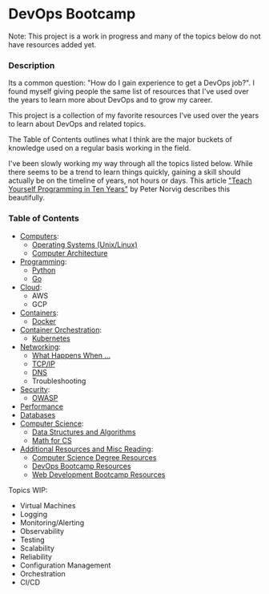 # DevOps Bootcamp

Note: This project is a work in progress and many of the topics below do not have resources added yet.

### Description

Its a common question: "How do I gain experience to get a DevOps job?".  I found myself giving people the same list of resources that I've used over the years to learn more about DevOps and to grow my career.

This project is a collection of my favorite resources I've used over the years to learn about DevOps and related topics.

The Table of Contents outlines what I think are the major buckets of knowledge used on a regular basis working in the field.

I've been slowly working my way through all the topics listed below. While there seems to be a trend to learn things quickly, gaining a skill should actually be on the timeline of years, not hours or days. This article ["Teach Yourself Programming in Ten Years"](http://norvig.com/21-days.html) by Peter Norvig describes this beautifully.

### Table of Contents

- [Computers](computers):
  - [Operating Systems (Unix/Linux)](computers#operating-systems)
  - [Computer Architecture](computers#computer-architecture)
- [Programming](programming):
	- [Python](programming#python)
	- [Go](programming#go)
- [Cloud](cloud):
	- AWS
	- GCP
- [Containers](containers):
	- [Docker](containers#docker)
- [Container Orchestration](containerorchestration):
	- [Kubernetes](containerorchestration#kubernetes)
- [Networking](networking):
	- [What Happens When ...](networking#what-happens-when)
	- [TCP/IP](networking#tcpip)
	- [DNS](networking#dns)
	- Troubleshooting
- [Security](security):
	- [OWASP](security#owasp)
- [Performance](performance)
- [Databases](databases)
- [Computer Science](compsci):
	- [Data Structures and Algorithms](compsci#data-structures-and-algorithms)
	- [Math for CS](compsci#math)
- [Additional Resources and Misc Reading](resources):
	- [Computer Science Degree Resources](resources#computer-science-degree-resources)
	- [DevOps Bootcamp Resources](resources#devops-bootcamp-resources)
	- [Web Development Bootcamp Resources](resources#web-development-bootcamp-resources)

Topics WIP:
- Virtual Machines
- Logging
- Monitoring/Alerting
- Observability
- Testing
- Scalability
- Reliability
- Configuration Management
- Orchestration
- CI/CD

